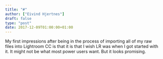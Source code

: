 ```yaml
---
title: "#"
author: ["Eivind Hjertnes"]
draft: false
type: "post"
date: 2017-12-09T01:00:00+01:00
---
```


My first impressions after being in the process of importing all of my
raw files into Lightroom CC is that it is that I wish LR was when I got
started with it. It might not be what most power users want. But it
looks promising.
